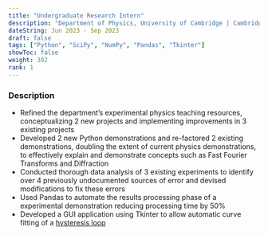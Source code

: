 ```yaml
---
title: "Undergraduate Research Intern"
description: "Department of Physics, University of Cambridge | Cambridge, United Kingdom"
dateString: Jun 2023 - Sep 2023
draft: false
tags: ["Python", "SciPy", "NumPy", "Pandas", "Tkinter"]
showToc: false
weight: 302
rank: 1
--- 
```


### Description
- Refined the department’s experimental physics teaching resources, conceptualizing 2 new projects and implementing
improvements in 3 existing projects
- Developed 2 new Python demonstrations and re-factored 2 existing demonstrations, doubling the extent of current physics
demonstrations, to effectively explain and demonstrate concepts such as Fast Fourier Transforms and Diffraction
- Conducted thorough data analysis of 3 existing experiments to identify over 4 previously undocumented sources of error
and devised modifications to fix these errors
- Used Pandas to automate the results processing phase of a experimental demonstration reducing processing time by 50%
- Developed a GUI application using Tkinter to allow automatic curve fitting of a [hysteresis loop](https://www.nde-ed.org/Physics/Magnetism/HysteresisLoop.xhtml)

<!-- - Developed a multi-stage LLM pipeline using Llama3 to extract key information from X-Ray report images, leading to the creation of a new product in our suite.
- Architected and developed a cloud-native version of the product on Kubernetes and packaged it as a Helm chart for ease of deployment, distribution and versioning. 
- Enhanced operational efficiency by implementing GitOps at scale using ArgoCD, enabling centralized management of multiple K8s clusters, cutting down the release and software update timings by a magnitude.
- Established robust Kubernetes cluster monitoring and log aggregation through Grafana Agent and Grafana Cloud, allowing remote observability into customer installations.
- Built CI pipelines on GitHub Actions to automate building and testing of container images upon update to the product code.
- Automated end-to-end testing using PyTest, effectively saving over 4 hours of manual testing time per sprint.
- Strategically optimized the product's infrastructure on AWS, reducing the cloud cost by over 50%.
- Actively engaged with potential customers as the lead developer, providing technical guidance and support to drive customer success.
- Revamped the entire product codebase, improving reliability and readability while fixing numerous production bugs to ensure the smooth operation of the product on customer sites. -->
